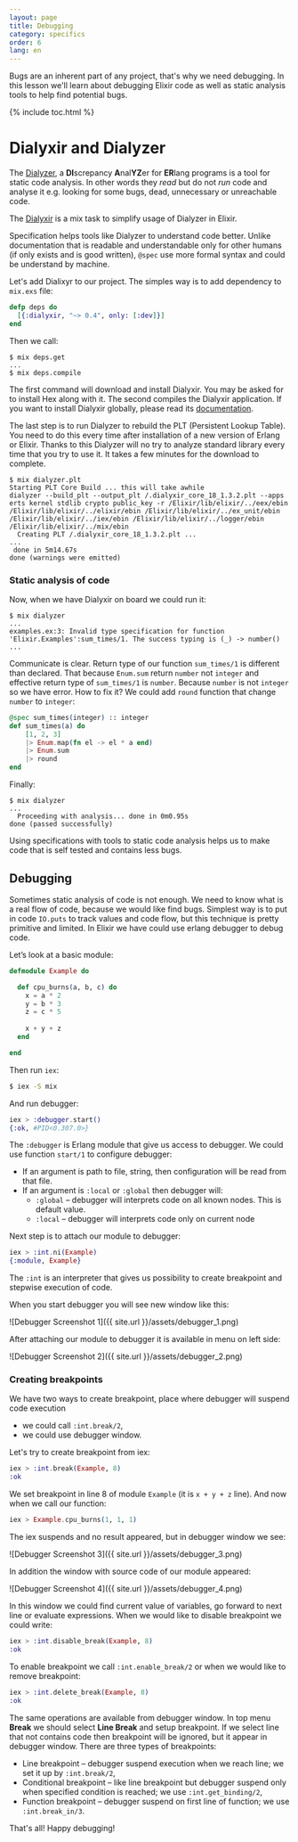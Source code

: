 ```yaml
---
layout: page
title: Debugging
category: specifics
order: 6
lang: en
---
```


Bugs are an inherent part of any project, that's why we need debugging. In this lesson we'll learn about debugging Elixir code as well as static analysis tools to help find potential bugs. 
                                                     
{% include toc.html %}

# Dialyxir and Dialyzer

The [Dialyzer](http://erlang.org/doc/man/dialyzer.html), a **DI**screpancy **A**nal**YZ**er for **ER**lang programs is a tool for static code analysis. In other words they _read_ but do not _run_ code and analyse it e.g. looking for some bugs, dead, unnecessary or unreachable code.
   
The [Dialyxir](https://github.com/jeremyjh/dialyxir) is a mix task to simplify usage of Dialyzer in Elixir.  

Specification helps tools like Dialyzer to understand code better. Unlike documentation that is readable and understandable only for other humans (if only exists and is good written), `@spec` use more formal syntax and could be understand by machine.

Let's add Dialixyr to our project. The simples way is to add dependency to `mix.exs` file:
 
```elixir
defp deps do
  [{:dialyxir, "~> 0.4", only: [:dev]}]
end
```

Then we call:

```shell
$ mix deps.get
...
$ mix deps.compile
```

The first command will download and install Dialyxir. You may be asked for to install Hex along with it. The second compiles the Dialyxir application. If you want to install Dialyxir globally, please read its [documentation](https://github.com/jeremyjh/dialyxir#installation).

The last step is to run Dialyzer to rebuild the PLT (Persistent Lookup Table). You need to do this every time after installation of a new version of Erlang or Elixir. Thanks to this Dialyzer will no try to analyze standard library every time that you try to use it. It takes a few minutes for the download to complete.

```shell
$ mix dialyzer.plt
Starting PLT Core Build ... this will take awhile
dialyzer --build_plt --output_plt /.dialyxir_core_18_1.3.2.plt --apps erts kernel stdlib crypto public_key -r /Elixir/lib/elixir/../eex/ebin /Elixir/lib/elixir/../elixir/ebin /Elixir/lib/elixir/../ex_unit/ebin /Elixir/lib/elixir/../iex/ebin /Elixir/lib/elixir/../logger/ebin /Elixir/lib/elixir/../mix/ebin
  Creating PLT /.dialyxir_core_18_1.3.2.plt ...
...
 done in 5m14.67s
done (warnings were emitted)
```

### Static analysis of code
 
Now, when we have Dialyxir on board we could run it:
 
```shell
$ mix dialyzer
...
examples.ex:3: Invalid type specification for function 'Elixir.Examples':sum_times/1. The success typing is (_) -> number()
...
```

Communicate is clear. Return type of our function `sum_times/1` is different than declared. That because `Enum.sum` return `number` not `integer` and effective return type of `sum_times/1` is `number`. Because `number` is not `integer` so we have error. How to fix it? We could add `round` function that change `number` to `integer`:

```elixir
@spec sum_times(integer) :: integer
def sum_times(a) do
    [1, 2, 3]
    |> Enum.map(fn el -> el * a end)
    |> Enum.sum
    |> round
end
```

Finally:

```shell
$ mix dialyzer
...
  Proceeding with analysis... done in 0m0.95s
done (passed successfully)
```

Using specifications with tools to static code analysis helps us to make code that is self tested and contains less bugs.  

## Debugging

Sometimes static analysis of code is not enough. We need to know what is a real flow of code, because we would like find bugs. Simplest way is to put in code `IO.puts` to track values and code flow, but this technique is pretty primitive and limited. In Elixir we have could use erlang debugger to debug code. 

Let’s look at a basic module:

```elixir
defmodule Example do

  def cpu_burns(a, b, c) do
    x = a * 2
    y = b * 3
    z = c * 5
    
    x + y + z
  end

end
```

Then run `iex`:
 
```bash
$ iex -S mix
```

And run debugger:

```elixir
iex > :debugger.start()
{:ok, #PID<0.307.0>}
```

The `:debugger` is Erlang module that give us access to debugger. We could use function `start/1` to configure debugger:
 
+ If an argument is path to file, string, then configuration will be read from that file. 
+ If an argument is `:local` or `:global` then debugger will:
    + `:global` – debugger will interprets code on all known nodes. This is default value.
    + `:local` – debugger will interprets code only on current node

Next step is to attach our module to debugger:

```elixir
iex > :int.ni(Example)
{:module, Example}
```

The `:int` is an interpreter that gives us possibility to create breakpoint and stepwise execution of code. 

When you start debugger you will see new window like this:

![Debugger Screenshot 1]({{ site.url }}/assets/debugger_1.png)

After attaching our module to debugger it is available in menu on left side:

![Debugger Screenshot 2]({{ site.url }}/assets/debugger_2.png)

### Creating breakpoints

We have two ways to create breakpoint, place where debugger will suspend code execution

+ we could call `:int.break/2`,
+ we could use debugger window.

Let's try to create breakpoint from iex:

```elixir
iex > :int.break(Example, 8)
:ok
```

We set breakpoint in line 8 of module `Example` (it is `x + y + z` line). And now when we call our function:
 
```elixir
iex > Example.cpu_burns(1, 1, 1)
```

The iex suspends and no result appeared, but in debugger window we see:

![Debugger Screenshot 3]({{ site.url }}/assets/debugger_3.png)

In addition the window with source code of our module appeared:

![Debugger Screenshot 4]({{ site.url }}/assets/debugger_4.png)

In this window we could find current value of variables, go forward to next line or evaluate expressions. When we would like to disable breakpoint we could write:

```elixir
iex > :int.disable_break(Example, 8)
:ok
```

To enable breakpoint we call `:int.enable_break/2` or when we would like to remove breakpoint:

```elixir
iex > :int.delete_break(Example, 8)
:ok
```

The same operations are available from debugger window. In top menu __Break__ we should select __Line Break__ and setup breakpoint. If we select line that not contains code then breakpoint will be ignored, but it appear in debugger window. There are three types of breakpoints:

+ Line breakpoint – debugger suspend execution when we reach line; we set it up by `:int.break/2`,
+ Conditional breakpoint – like line breakpoint but debugger suspend only when specified condition is reached; we use `:int.get_binding/2`,
+ Function breakpoint – debugger suspend on first line of function; we use `:int.break_in/3`.

That's all! Happy debugging!
